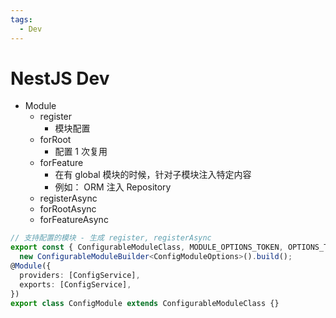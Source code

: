 ```yaml
---
tags:
  - Dev
---
```


# NestJS Dev

- Module
  - register
    - 模块配置
  - forRoot
    - 配置 1 次复用
  - forFeature
    - 在有 global 模块的时候，针对子模块注入特定内容
    - 例如： ORM 注入 Repository
  - registerAsync
  - forRootAsync
  - forFeatureAsync

```ts
// 支持配置的模块 - 生成 register, registerAsync
export const { ConfigurableModuleClass, MODULE_OPTIONS_TOKEN, OPTIONS_TYPE, ASYNC_OPTIONS_TYPE } =
  new ConfigurableModuleBuilder<ConfigModuleOptions>().build();
@Module({
  providers: [ConfigService],
  exports: [ConfigService],
})
export class ConfigModule extends ConfigurableModuleClass {}
```
